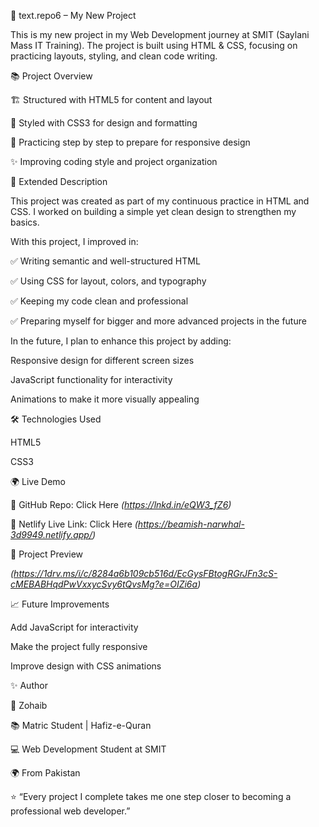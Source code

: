 🚀 text.repo6 – My New Project

This is my new project in my Web Development journey at SMIT (Saylani Mass IT Training).
The project is built using HTML & CSS, focusing on practicing layouts, styling, and clean code writing.

📚 Project Overview

🏗️ Structured with HTML5 for content and layout

🎨 Styled with CSS3 for design and formatting

📱 Practicing step by step to prepare for responsive design

✨ Improving coding style and project organization

📖 Extended Description

This project was created as part of my continuous practice in HTML and CSS.
I worked on building a simple yet clean design to strengthen my basics.

With this project, I improved in:

✅ Writing semantic and well-structured HTML

✅ Using CSS for layout, colors, and typography

✅ Keeping my code clean and professional

✅ Preparing myself for bigger and more advanced projects in the future

In the future, I plan to enhance this project by adding:

Responsive design for different screen sizes

JavaScript functionality for interactivity

Animations to make it more visually appealing

🛠️ Technologies Used

HTML5

CSS3

🌍 Live Demo

🔗 GitHub Repo: Click Here *(https://lnkd.in/eQW3_fZ6)*

🔗 Netlify Live Link: Click Here *(https://beamish-narwhal-3d9949.netlify.app/)*

📸 Project Preview

*(https://1drv.ms/i/c/8284a6b109cb516d/EcGysFBtogRGrJFn3cS-cMEBABHqdPwVxxycSvy6tQvsMg?e=OIZi6a)*

📈 Future Improvements

Add JavaScript for interactivity

Make the project fully responsive

Improve design with CSS animations

✨ Author

👤 Zohaib

📚 Matric Student | Hafiz-e-Quran

💻 Web Development Student at SMIT

🌍 From Pakistan

⭐️ “Every project I complete takes me one step closer to becoming a professional web developer.”
